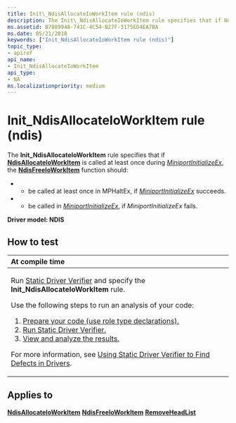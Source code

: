 ```yaml
---
title: Init\_NdisAllocateIoWorkItem rule (ndis)
description: The Init\_NdisAllocateIoWorkItem rule specifies that if NdisAllocateIoWorkItem is called at least once during MiniportInitializeEx, the NdisFreeIoWorkItem function should - be called at least once in MPHaltEx, if MiniportInitializeEx succeeds.
ms.assetid: B7889948-741C-4C54-B27F-3175ED4EA7BA
ms.date: 05/21/2018
keywords: ["Init_NdisAllocateIoWorkItem rule (ndis)"]
topic_type:
- apiref
api_name:
- Init_NdisAllocateIoWorkItem
api_type:
- NA
ms.localizationpriority: medium
---
```


# Init\_NdisAllocateIoWorkItem rule (ndis)


The **Init\_NdisAllocateIoWorkItem** rule specifies that if [**NdisAllocateIoWorkItem**](/windows-hardware/drivers/ddi/ndis/nf-ndis-ndisallocateioworkitem) is called at least once during [*MiniportInitializeEx*](/windows-hardware/drivers/ddi/ndis/nc-ndis-miniport_initialize), the [**NdisFreeIoWorkItem**](/windows-hardware/drivers/ddi/ndis/nf-ndis-ndisfreeioworkitem) function should:

-   - be called at least once in MPHaltEx, if [*MiniportInitializeEx*](/windows-hardware/drivers/ddi/ndis/nc-ndis-miniport_initialize) succeeds.
-   - be called in [*MiniportInitializeEx*](/windows-hardware/drivers/ddi/ndis/nc-ndis-miniport_initialize), if *MiniportInitializeEx* fails.

**Driver model: NDIS**

How to test
-----------

<table>
<colgroup>
<col width="100%" />
</colgroup>
<thead>
<tr class="header">
<th align="left">At compile time</th>
</tr>
</thead>
<tbody>
<tr class="odd">
<td align="left"><p>Run <a href="https://docs.microsoft.com/windows-hardware/drivers/devtest/static-driver-verifier" data-raw-source="[Static Driver Verifier](./static-driver-verifier.md)">Static Driver Verifier</a> and specify the <strong>Init_NdisAllocateIoWorkItem</strong> rule.</p>
Use the following steps to run an analysis of your code:
<ol>
<li><a href="https://docs.microsoft.com/windows-hardware/drivers/devtest/using-static-driver-verifier-to-find-defects-in-drivers#preparing-your-source-code" data-raw-source="[Prepare your code (use role type declarations).](./using-static-driver-verifier-to-find-defects-in-drivers.md#preparing-your-source-code)">Prepare your code (use role type declarations).</a></li>
<li><a href="https://docs.microsoft.com/windows-hardware/drivers/devtest/using-static-driver-verifier-to-find-defects-in-drivers#running-static-driver-verifier" data-raw-source="[Run Static Driver Verifier.](./using-static-driver-verifier-to-find-defects-in-drivers.md#running-static-driver-verifier)">Run Static Driver Verifier.</a></li>
<li><a href="https://docs.microsoft.com/windows-hardware/drivers/devtest/using-static-driver-verifier-to-find-defects-in-drivers#viewing-and-analyzing-the-results" data-raw-source="[View and analyze the results.](./using-static-driver-verifier-to-find-defects-in-drivers.md#viewing-and-analyzing-the-results)">View and analyze the results.</a></li>
</ol>
<p>For more information, see <a href="https://docs.microsoft.com/windows-hardware/drivers/devtest/using-static-driver-verifier-to-find-defects-in-drivers" data-raw-source="[Using Static Driver Verifier to Find Defects in Drivers](./using-static-driver-verifier-to-find-defects-in-drivers.md)">Using Static Driver Verifier to Find Defects in Drivers</a>.</p></td>
</tr>
</tbody>
</table>

Applies to
----------

[**NdisAllocateIoWorkItem**](/windows-hardware/drivers/ddi/ndis/nf-ndis-ndisallocateioworkitem)
[**NdisFreeIoWorkItem**](/windows-hardware/drivers/ddi/ndis/nf-ndis-ndisfreeioworkitem)
[**RemoveHeadList**](/windows-hardware/drivers/ddi/wdm/nf-wdm-removeheadlist)
 

